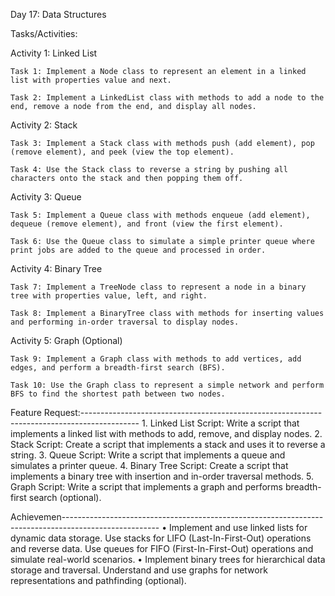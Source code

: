 Day 17: Data Structures

Tasks/Activities:

Activity 1: Linked List

    Task 1: Implement a Node class to represent an element in a linked list with properties value and next.

    Task 2: Implement a LinkedList class with methods to add a node to the end, remove a node from the end, and display all nodes.

Activity 2: Stack

    Task 3: Implement a Stack class with methods push (add element), pop (remove element), and peek (view the top element).

    Task 4: Use the Stack class to reverse a string by pushing all characters onto the stack and then popping them off.
    
Activity 3: Queue

    Task 5: Implement a Queue class with methods enqueue (add element), dequeue (remove element), and front (view the first element).

    Task 6: Use the Queue class to simulate a simple printer queue where print jobs are added to the queue and processed in order.

Activity 4: Binary Tree

    Task 7: Implement a TreeNode class to represent a node in a binary tree with properties value, left, and right.

    Task 8: Implement a BinaryTree class with methods for inserting values and performing in-order traversal to display nodes.

Activity 5: Graph (Optional)

    Task 9: Implement a Graph class with methods to add vertices, add edges, and perform a breadth-first search (BFS).

    Task 10: Use the Graph class to represent a simple network and perform BFS to find the shortest path between two nodes.

Feature Request:--------------------------------------------------------------------------------------------
    1. Linked List Script: Write a script that implements a linked list with methods to add, remove, and display nodes.
    2. Stack Script: Create a script that implements a stack and uses it to reverse a string.
    3. Queue Script: Write a script that implements a queue and simulates a printer queue.
    4. Binary Tree Script: Create a script that implements a binary tree with insertion and in-order traversal methods.
    5. Graph Script: Write a script that implements a graph and performs breadth-first search (optional).

Achievemen------------------------------------------------------------------------------------------------------
    • Implement and use linked lists for dynamic data storage.
    Use stacks for LIFO (Last-In-First-Out) operations and reverse data.
    Use queues for FIFO (First-In-First-Out) operations and simulate real-world scenarios.
    • Implement binary trees for hierarchical data storage and traversal.
    Understand and use graphs for network representations and pathfinding (optional).